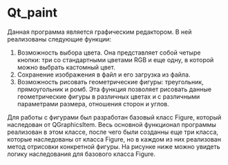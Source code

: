 # Qt_paint
Данная программа является графическим редактором. В ней реализованы следующие функции:

1.	Возможность выбора цвета. Она представляет собой четыре кнопки: три со стандартными цветами RGB и еще одну, в которой можно выбрать кастомный цвет.
2.	Сохранение изображения в файл и его загрузка из файла.
3.	Возможность рисовать геометрические фигуры: треугольник,  прямоугольник и ромб. Эта функция позволяет рисовать данные геометрические фигуры в различных цветах и с различными параметрами размера, отношения сторон и углов.

Для работы с фигурами был разработан базовый класс Figure, который наследован от QGraphicsItem. Весь основной функционал программы реализован в этом классе, после чего были созданны еще три класса, которые наследованы от класса Figure, но в каждом из них реализован метод отрисовки конкретной фигуры. На рисунке ниже можно увидеть логику наследования для базового класса Figure.
